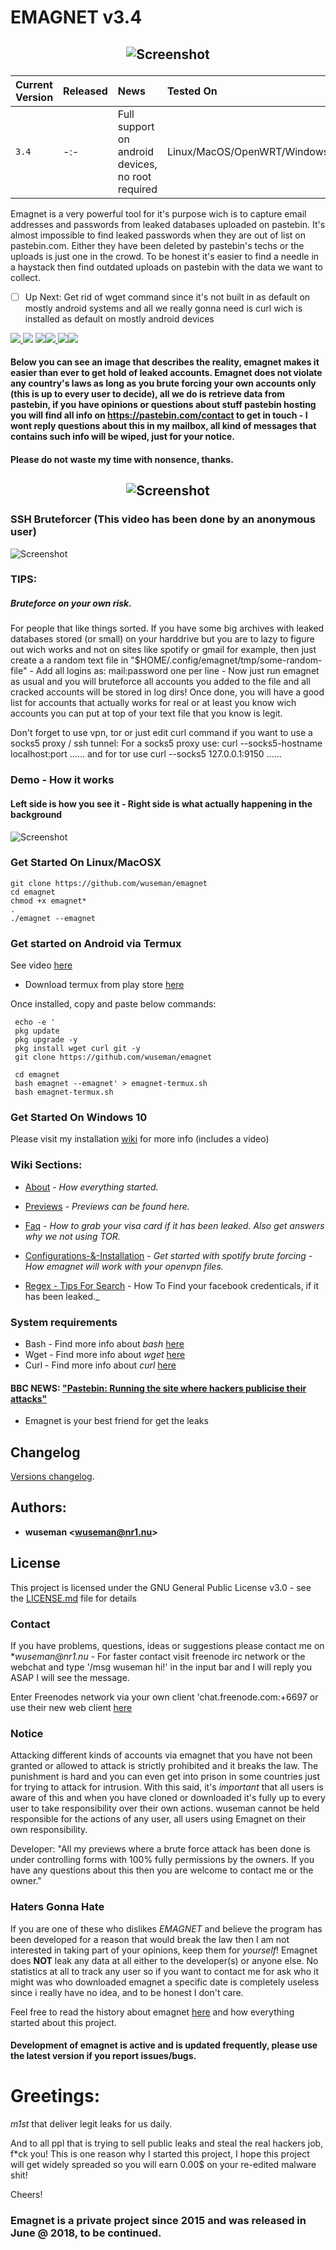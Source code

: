 # EMAGNET v3.4
## <p align="center">![Screenshot](https://nr1.nu/f/thant.gif)

| Current Version    |  Released      | News                            | Tested On                          |
| :----------------- | :------------- | :-------------------------------- | :----------------------------------|
| `3.4`              |      -:-       |  Full support on android devices, no root required    | Linux/MacOS/OpenWRT/Windows/Android                               |

Emagnet is a very powerful tool for it's purpose wich is to capture  email addresses and passwords from leaked databases uploaded on pastebin. It's almost impossible to find leaked passwords when they are out of list on pastebin.com. Either they have been deleted by pastebin's techs or the uploads is just one in the crowd. To be honest it's easier to find a needle in a haystack then find outdated uploads on pastebin with the data we want to collect. 

- [ ] Up Next: Get rid of wget command since it's not built in as default on mostly android systems and all we really gonna need is curl wich is installed as default on mostly android devices

<a href="https://github.com/wuseman/EMAGNET"><img src="https://img.shields.io/github/languages/top/wuseman/emagnet.svg?color=magenta&label=Bash%2FShell"></a><a href="https://github.com/wuseman/EMAGNET/issues?q=is%3Aissue+is%3Aclosed">
<img src="https://img.shields.io/github/issues-closed/wuseman/emagnet.svg?color=light&label=Closed%20Issues"></a>
 <a href="https://github.com/wuseman/EMAGNET/issues"><img src="https://img.shields.io/github/issues-raw/wuseman/emagnet.svg?color=orange&label=Open%20Issues"></a><img src="https://img.shields.io/github/last-commit/wuseman/emagnet.svg?color=darkmagenta&label=Latest%20Commit"><a href="https://twitter.com/wuseman1">
 <img src="https://img.shields.io/website/https/nr1.nu.svg?down_color=darkred&down_message=DOWN&label=Nr1.nu%2Femagnet&up_message=UP"><img src="https://img.shields.io/github/license/wuseman/emagnet.svg?color=blue&label=License"></a></a></a>
</a>
</p>

#### Below you can see an image that describes the reality, emagnet makes it easier than ever to get hold of leaked accounts. Emagnet does not violate any country's laws as long as you brute forcing your own accounts only (this is up to every user to decide), all we do is retrieve data from pastebin, if you have opinions or questions about stuff pastebin hosting you will find all info on https://pastebin.com/contact to get in touch - I wont reply questions about this in my mailbox, all kind of messages that contains such info will be wiped, just for your notice. 

#### Please do not waste my time with nonsence, thanks.

## <p align="center">![Screenshot](https://1.bp.blogspot.com/-lsj7-5npl1w/XWsdVQA6lrI/AAAAAAAAQNM/sZ0HIH5PtjoxRAVK0RxTaHCizqi4pb7jwCLcBGAs/s1600/EMAGNET_10.png)

### SSH Bruteforcer (This video has been done by an anonymous user)

![Screenshot](.preview/emagnet-ssh-bruteforcer.gif)

### TIPS:

##### Bruteforce on your own risk.

For people that like things sorted. If you have some big archives with leaked databases stored (or small) on your harddrive but you are to lazy to figure out wich works and not on sites like spotify or gmail for example, then just create a a random text file in "$HOME/.config/emagnet/tmp/some-random-file" - Add all logins as: mail:password one per line - Now just run emagnet as usual and you will bruteforce all accounts you added to the file and all cracked accounts will be stored in log dirs! Once done, you will have a good list for accounts that actually works for real or at least you know wich accounts you can put at top of your text file that you know is legit.

Don't forget to use vpn, tor or just edit curl command if you want to use a socks5 proxy / ssh tunnel: For a socks5 proxy use: curl --socks5-hostname localhost:port ...... and for tor use curl --socks5 127.0.0.1:9150 ......

### Demo - How it works
#### Left side is how you see it - Right side is what actually happening in the background
![Screenshot](.preview/emagnet2-debug.gif)

### Get Started On Linux/MacOSX

    git clone https://github.com/wuseman/emagnet
    cd emagnet
    chmod +x emagnet*
    .
    ./emagnet --emagnet
    
### Get started on Android via Termux

See video [here](https://nr1.nu/android-emagnet.gif)

* Download termux from play store [here](https://play.google.com/store/apps/details?id=com.termux&hl=en_US)

Once installed, copy and paste below commands: 

     echo -e '
     pkg update
     pkg upgrade -y
     pkg install wget curl git -y
     git clone https://github.com/wuseman/emagnet

     cd emagnet
     bash emagnet --emagnet' > emagnet-termux.sh
     bash emagnet-termux.sh
    
###  Get Started On Windows 10

Please visit my installation [wiki](https://github.com/wuseman/EMAGNET/wiki/Configurations-&-Installation) for more info (includes a video)

### Wiki Sections:

- [About](https://github.com/wuseman/EMAGNET/wiki/ABOUT) - 
_How everything started._

- [Previews](https://github.com/wuseman/EMAGNET/wiki/PREVIEWS) - 
_Previews can be found here._

- [Faq](https://github.com/wuseman/EMAGNET/wiki/FAQ) - 
_How to grab your visa card if it has been leaked. Also get answers why we not using TOR._

- [Configurations-&-Installation](https://github.com/wuseman/EMAGNET/wiki/Configurations-&-Installation) - 
_Get started with spotify brute forcing - How emagnet will work with your openvpn files._

- [Regex - Tips For Search](https://github.com/wuseman/EMAGNET/wiki/Searching-&-Regex) - How To Find your facebook credenticals, if it has been leaked._

### System requirements

- Bash     - Find more info about _bash_ [here](https://www.gnu.org/software/bash/)
- Wget     - Find more info about _wget_ [here](https://www.gnu.org/software/wget/)
- Curl     - Find more info about _curl_ [here](https://github.com/curl/curl)

#### BBC NEWS: ["Pastebin: Running the site where hackers publicise their attacks"](https://www.bbc.com/news/technology-17524822) 
- Emagnet is your best friend for get the leaks

## Changelog

[Versions changelog](CHANGELOG.md).

## Authors: 

* **wuseman <wuseman@nr1.nu\>** 

## License

This project is licensed under the GNU General Public License v3.0 - see the [LICENSE.md](LICENSE.md) file for details

### Contact

  If you have problems, questions, ideas or suggestions please contact me on *_wuseman@nr1.nu_  - For faster contact visit freenode irc network or the webchat and type '/msg wuseman hi!' in the input bar and I will reply you ASAP I will see the message.
  
  Enter Freenodes network via your own client 'chat.freenode.com:+6697 or use their new web client [here](https://webchat.freenode.net/)

### Notice

Attacking different kinds of accounts via emagnet that you have not been granted or allowed to attack is strictly prohibited and it breaks the law. The punishment is hard and you can even get into prison in some countries just for trying to attack for intrusion. With this said, it's *important* that all users is aware of this and when you have cloned or downloaded it's fully up to every user to take responsibility over their own actions. wuseman cannot be held responsible for the actions of any user, all users using Emagnet on their own responsibility. 

Developer: "All my previews where a brute force attack has been done is under controlling forms with 100% fully permissions by the owners. If you have any questions about this then you are welcome to contact me or the owner."

### Haters Gonna Hate

If you are one of these who dislikes _EMAGNET_ and believe the program has been developed for a reason that would break the law then I am not interested in taking part of your opinions, keep them for _yourself_! Emagnet does **NOT** leak any data at all either to the developer(s) or anyone else. No statistics at all to track any user so if you want to contact me for ask who it might was who downloaded emagnet a specific date is completely useless since i really have no idea, and to be honest I don't care.

Feel free to read the history about emagnet [here](https://github.com/wuseman/EMAGNET/wiki/About) and how everything started about this project.

#### Development of emagnet is active and is updated frequently, please use the latest version if you report issues/bugs.

# Greetings: 

_m1st_ that deliver legit leaks for us daily.

And to all ppl that is trying to sell public leaks and steal the real hackers job, f*ck you! This is one reason why I started this project, I hope this project will get widely spreaded so you will earn 0.00$ on your re-edited malware shit!

Cheers!

### Emagnet is a private project since 2015 and was released in June @ 2018, to be continued. 



